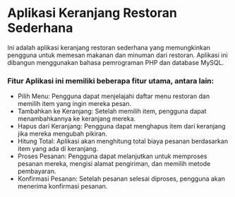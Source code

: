 # Aplikasi Keranjang Restoran Sederhana
Ini adalah aplikasi keranjang restoran sederhana yang memungkinkan pengguna untuk memesan makanan dan minuman dari restoran. Aplikasi ini dibangun menggunakan bahasa pemrograman PHP dan database MySQL.

### Fitur Aplikasi ini memiliki beberapa fitur utama, antara lain:

- Pilih Menu: Pengguna dapat menjelajahi daftar menu restoran dan memilih item yang ingin mereka pesan.
- Tambahkan ke Keranjang: Setelah memilih item, pengguna dapat menambahkannya ke keranjang mereka.
- Hapus dari Keranjang: Pengguna dapat menghapus item dari keranjang jika mereka mengubah pikiran.
- Hitung Total: Aplikasi akan menghitung total biaya pesanan berdasarkan item yang ada di keranjang.
- Proses Pesanan: Pengguna dapat melanjutkan untuk memproses pesanan mereka, mengisi alamat pengiriman, dan memilih metode pembayaran.
- Konfirmasi Pesanan: Setelah pesanan selesai diproses, pengguna akan menerima konfirmasi pesanan.
